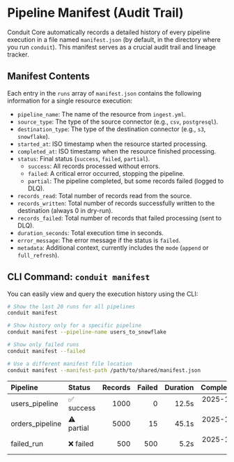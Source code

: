 # Pipeline Manifest (Audit Trail)

Conduit Core automatically records a detailed history of every pipeline execution in a file named `manifest.json` (by default, in the directory where you run `conduit`). This manifest serves as a crucial audit trail and lineage tracker.

## Manifest Contents

Each entry in the `runs` array of `manifest.json` contains the following information for a single resource execution:

* `pipeline_name`: The name of the resource from `ingest.yml`.
* `source_type`: The type of the source connector (e.g., `csv`, `postgresql`).
* `destination_type`: The type of the destination connector (e.g., `s3`, `snowflake`).
* `started_at`: ISO timestamp when the resource started processing.
* `completed_at`: ISO timestamp when the resource finished processing.
* `status`: Final status (`success`, `failed`, `partial`).
    * `success`: All records processed without errors.
    * `failed`: A critical error occurred, stopping the pipeline.
    * `partial`: The pipeline completed, but some records failed (logged to DLQ).
* `records_read`: Total number of records read from the source.
* `records_written`: Total number of records successfully written to the destination (always 0 in dry-run).
* `records_failed`: Total number of records that failed processing (sent to DLQ).
* `duration_seconds`: Total execution time in seconds.
* `error_message`: The error message if the status is `failed`.
* `metadata`: Additional context, currently includes the `mode` (`append` or `full_refresh`).

## CLI Command: `conduit manifest`

You can easily view and query the execution history using the CLI:

```bash
# Show the last 20 runs for all pipelines
conduit manifest

# Show history only for a specific pipeline
conduit manifest --pipeline-name users_to_snowflake

# Show only failed runs
conduit manifest --failed

# Use a different manifest file location
conduit manifest --manifest-path /path/to/shared/manifest.json
```
| Pipeline | Status | Records | Failed | Duration | Completed |
| :--- | :--- | ---: | ---: | ---: | ---: |
| users_pipeline | ✅ success | 1000 | 0 | 12.5s | 2025-10-18 |
| orders_pipeline | ⚠️ partial | 5000 | 15 | 45.1s | 2025-10-18 |
| failed_run | ❌ failed | 500 | 500 | 5.2s | 2025-10-17 |